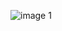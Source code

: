 
![image 1](https://user-images.githubusercontent.com/109542584/247159395-d0ff7059-aa44-4167-965a-079975671c42.png)
